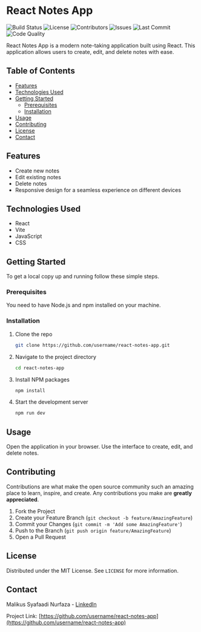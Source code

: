 
# React Notes App

![Build Status](https://img.shields.io/badge/build-passing-brightgreen)
![License](https://img.shields.io/badge/license-MIT-blue)
![Contributors](https://img.shields.io/github/contributors/username/react-notes-app)
![Issues](https://img.shields.io/github/issues/username/react-notes-app)
![Last Commit](https://img.shields.io/github/last-commit/username/react-notes-app)
![Code Quality](https://img.shields.io/codacy/grade/xxxxxxxxxxxx) <!-- Replace with actual Codacy ID -->

React Notes App is a modern note-taking application built using React. This application allows users to create, edit, and delete notes with ease.

## Table of Contents

- [Features](#features)
- [Technologies Used](#technologies-used)
- [Getting Started](#getting-started)
  - [Prerequisites](#prerequisites)
  - [Installation](#installation)
- [Usage](#usage)
- [Contributing](#contributing)
- [License](#license)
- [Contact](#contact)

## Features

- Create new notes
- Edit existing notes
- Delete notes
- Responsive design for a seamless experience on different devices

## Technologies Used

- React
- Vite
- JavaScript
- CSS

## Getting Started

To get a local copy up and running follow these simple steps.

### Prerequisites

You need to have Node.js and npm installed on your machine.

### Installation

1. Clone the repo

   ```sh
   git clone https://github.com/username/react-notes-app.git
   ```

2. Navigate to the project directory

   ```sh
   cd react-notes-app
   ```

3. Install NPM packages

   ```sh
   npm install
   ```

4. Start the development server

   ```sh
   npm run dev
   ```

## Usage

Open the application in your browser. Use the interface to create, edit, and delete notes.

## Contributing

Contributions are what make the open source community such an amazing place to learn, inspire, and create. Any contributions you make are **greatly appreciated**.

1. Fork the Project
2. Create your Feature Branch (`git checkout -b feature/AmazingFeature`)
3. Commit your Changes (`git commit -m 'Add some AmazingFeature'`)
4. Push to the Branch (`git push origin feature/AmazingFeature`)
5. Open a Pull Request

## License

Distributed under the MIT License. See `LICENSE` for more information.

## Contact

Malikus Syafaadi Nurfaza - [LinkedIn](https://www.linkedin.com/in/malikussyafaadinurfaza/)

Project Link: [https://github.com/username/react-notes-app](https://github.com/username/react-notes-app)
